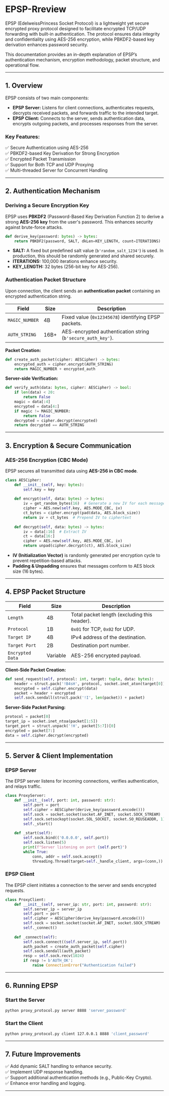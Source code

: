 # **EPSP-Rreview**  

EPSP (EdelweissPrincess Socket Protocol) is a lightweight yet secure encrypted proxy protocol designed to facilitate encrypted TCP/UDP forwarding with built-in authentication. The protocol ensures data integrity and confidentiality using AES-256 encryption, while PBKDF2-based key derivation enhances password security.  

This documentation provides an in-depth explanation of EPSP’s authentication mechanism, encryption methodology, packet structure, and operational flow.  

---

## **1. Overview**  
EPSP consists of two main components:  
- **EPSP Server:** Listens for client connections, authenticates requests, decrypts received packets, and forwards traffic to the intended target.  
- **EPSP Client:** Connects to the server, sends authentication data, encrypts outgoing packets, and processes responses from the server.  

### **Key Features:**  
✅ Secure Authentication using AES-256  
✅ PBKDF2-based Key Derivation for Strong Encryption  
✅ Encrypted Packet Transmission  
✅ Support for Both TCP and UDP Proxying  
✅ Multi-threaded Server for Concurrent Handling  

---

## **2. Authentication Mechanism**  

### **Deriving a Secure Encryption Key**  
EPSP uses **PBKDF2** (Password-Based Key Derivation Function 2) to derive a strong **AES-256 key** from the user's password. This enhances security against brute-force attacks.  

```python
def derive_key(password: bytes) -> bytes:
    return PBKDF2(password, SALT, dkLen=KEY_LENGTH, count=ITERATIONS)
```
- **SALT:** A fixed but predefined salt value (`b'random_salt_1234'`) is used. In production, this should be randomly generated and shared securely.  
- **ITERATIONS:** 100,000 iterations enhance security.  
- **KEY_LENGTH:** 32 bytes (256-bit key for AES-256).  

### **Authentication Packet Structure**  
Upon connection, the client sends an **authentication packet** containing an encrypted authentication string.  

| Field          | Size | Description |  
|---------------|------|-------------|  
| `MAGIC_NUMBER`  | 4B   | Fixed value (`0x12345678`) identifying EPSP packets. |  
| `AUTH_STRING`  | 16B+ | AES-encrypted authentication string (`b'secure_auth_key'`). |  

**Packet Creation:**  
```python
def create_auth_packet(cipher: AESCipher) -> bytes:
    encrypted_auth = cipher.encrypt(AUTH_STRING)
    return MAGIC_NUMBER + encrypted_auth
```

**Server-side Verification:**  
```python
def verify_auth(data: bytes, cipher: AESCipher) -> bool:
    if len(data) < 20:
        return False
    magic = data[:4]
    encrypted = data[4:]
    if magic != MAGIC_NUMBER:
        return False
    decrypted = cipher.decrypt(encrypted)
    return decrypted == AUTH_STRING
```

---

## **3. Encryption & Secure Communication**  

### **AES-256 Encryption (CBC Mode)**  
EPSP secures all transmitted data using **AES-256 in CBC mode**.  

```python
class AESCipher:
    def __init__(self, key: bytes):
        self.key = key
    
    def encrypt(self, data: bytes) -> bytes:
        iv = get_random_bytes(16)  # Generate a new IV for each message
        cipher = AES.new(self.key, AES.MODE_CBC, iv)
        ct_bytes = cipher.encrypt(pad(data, AES.block_size))
        return iv + ct_bytes  # Prepend IV to ciphertext
    
    def decrypt(self, data: bytes) -> bytes:
        iv = data[:16]  # Extract IV
        ct = data[16:]
        cipher = AES.new(self.key, AES.MODE_CBC, iv)
        return unpad(cipher.decrypt(ct), AES.block_size)
```
- **IV (Initialization Vector)** is randomly generated per encryption cycle to prevent repetition-based attacks.  
- **Padding & Unpadding** ensures that messages conform to AES block size (16 bytes).  

---

## **4. EPSP Packet Structure**  

| Field          | Size  | Description |  
|---------------|-------|-------------|  
| `Length`       | 4B    | Total packet length (excluding this header). |  
| `Protocol`     | 1B    | `0x01` for TCP, `0x02` for UDP. |  
| `Target IP`    | 4B    | IPv4 address of the destination. |  
| `Target Port`  | 2B    | Destination port number. |  
| `Encrypted Data` | Variable | AES-256 encrypted payload. |  

**Client-Side Packet Creation:**  
```python
def send_request(self, protocol: int, target: tuple, data: bytes):
    header = struct.pack('!B4sH', protocol, socket.inet_aton(target[0]), target[1])
    encrypted = self.cipher.encrypt(data)
    packet = header + encrypted
    self.sock.sendall(struct.pack('!I', len(packet)) + packet)
```

**Server-Side Packet Parsing:**  
```python
protocol = packet[0]
target_ip = socket.inet_ntoa(packet[1:5])
target_port = struct.unpack('!H', packet[5:7])[0]
encrypted = packet[7:]
data = self.cipher.decrypt(encrypted)
```

---

## **5. Server & Client Implementation**  

### **EPSP Server**  
The EPSP server listens for incoming connections, verifies authentication, and relays traffic.  

```python
class ProxyServer:
    def __init__(self, port: int, password: str):
        self.port = port
        self.cipher = AESCipher(derive_key(password.encode()))
        self.sock = socket.socket(socket.AF_INET, socket.SOCK_STREAM)
        self.sock.setsockopt(socket.SOL_SOCKET, socket.SO_REUSEADDR, 1)
        self._start()
    
    def _start(self):
        self.sock.bind(('0.0.0.0', self.port))
        self.sock.listen(5)
        print(f"Server listening on port {self.port}")
        while True:
            conn, addr = self.sock.accept()
            threading.Thread(target=self._handle_client, args=(conn,)).start()
```

### **EPSP Client**  
The EPSP client initiates a connection to the server and sends encrypted requests.  

```python
class ProxyClient:
    def __init__(self, server_ip: str, port: int, password: str):
        self.server_ip = server_ip
        self.port = port
        self.cipher = AESCipher(derive_key(password.encode()))
        self.sock = socket.socket(socket.AF_INET, socket.SOCK_STREAM)
        self._connect()
    
    def _connect(self):
        self.sock.connect((self.server_ip, self.port))
        auth_packet = create_auth_packet(self.cipher)
        self.sock.sendall(auth_packet)
        resp = self.sock.recv(1024)
        if resp != b'AUTH_OK':
            raise ConnectionError("Authentication failed")
```

---

## **6. Running EPSP**  

### **Start the Server**  
```bash
python proxy_protocol.py server 8888 'server_password'
```

### **Start the Client**  
```bash
python proxy_protocol.py client 127.0.0.1 8888 'client_password'
```


---

## **7. Future Improvements**  
✅ Add dynamic SALT handling to enhance security.  
✅ Implement UDP response handling.  
✅ Support additional authentication methods (e.g., Public-Key Crypto).  
✅ Enhance error handling and logging.  

---

